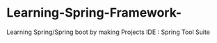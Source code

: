 # Learning-Spring-Framework-
Learning Spring/Spring boot by making Projects
IDE : Spring Tool Suite
